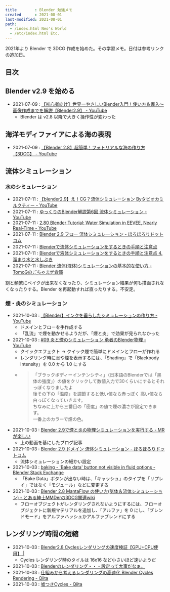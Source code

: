 ```yaml
---
title        : Blender 勉強メモ
created      : 2021-08-01
last-modified: 2021-08-01
path:
  - /index.html Neo's World
  - /etc/index.html Etc.
---
```


2021年より Blender で 3DCG 作成を始めた。その学習メモ。日付は参考リンクの追加日。


## 目次


## Blender v2.9 を始める

- 2021-07-09 : [【初心者向け】世界一やさしいBlender入門！使い方＆導入〜画像作成までを解説【Blender2.9】 - YouTube](https://www.youtube.com/watch?v=S6aAvxUx2ko)
  - Blender は v2.8 以降で大きく操作性が変わった


## 海洋モディファイアによる海の表現

- 2021-07-09 : [【Blender 2.8】超簡単！フォトリアルな海の作り方【3DCG】 - YouTube](https://www.youtube.com/watch?v=uPDLLQom9O4)


## 流体シミュレーション

### 水のシミュレーション

- 2021-07-11 : [【blender2.9】え！CG？流体シミュレーション Byタピオカミルクティー - YouTube](https://www.youtube.com/watch?v=j-7y37e0sHA)
- 2021-07-11 : [ゆっくりのBlender解説第6回 流体シミュレーション - YouTube](https://www.youtube.com/watch?v=IBi6CXz6zoM)
- 2021-07-11 : [2.80 Blender Tutorial: Water Simulation in EEVEE, Nearly Real-Time - YouTube](https://www.youtube.com/watch?v=IOtZdysaJEA)
- 2021-07-11 : [Blender 2.9 フロー 流体シミュレーション - ほろほろりドットコム](https://horohorori.com/blender-note/physics-simulations/about-fluid-simulation-flow/)
- 2021-07-11 : [Blenderで流体シミュレーションをするときの手順と注意点](http://qcganime.web.fc2.com/BLENDER28/FluidHowToM01.html)
- 2021-07-11 : [Blenderで液体シミュレーションをするときの手順と注意点 4. 溜まり水と水しぶき](http://qcganime.web.fc2.com/BLENDER/FluidHowTo04.html)
- 2021-07-11 : [Blender 流体(液体)シミュレーションの基本的な使い方 - TomoGのごちゃまぜ倉庫](https://www.tomog-storage.com/entry/Blender-Beginner-HowToBaseOfWaterSimulation)

割と頻繁にベイクが出来なくなったり、シミュレーション結果が何も描画されなくなったりする。Blender を再起動すれば直ったりする。不安定。

### 煙・炎のシミュレーション

- 2021-10-03 : [【Blender】インクを垂らしたシミュレーションの作り方 - YouTube](https://www.youtube.com/watch?v=JUlRpHTLEug)
  - ドメインとフローを手作成する
  - 「乱流」で煙を動かせるようだが、「煙と炎」で効果が見られなかった
- 2021-10-03 : [#09 炎と煙のシミュレーション 勇者のBlender物理 - YouTube](https://www.youtube.com/watch?v=_nT_AY-eHPk)
  - クイックエフェクト → クイック煙で簡単にドメインとフローが作れる
  - レンダリング時に炎や煙を表示するには、「Shading」で「Blackbody Intensity」を 0.0 から 1.0 にする
  - > 「ブラックボディーインテンシティ」（日本語のBlenderでは「黒体の強度」）の値をクリックして数値入力で30くらいにするとそれっぽくなりましたよ  
    > 後その下の「温度」を調節すると低い値なら赤っぽく 高い値なら白っぽくなっていきます。  
    > ちなみに上から三番目の「密度」の値で煙の濃さが設定できます。  
    > 一番上のカラーで煙の色。
- 2021-10-03 : [Blender 2.9で煙と炎の物理シミュレーションを実行する - MRが楽しい](https://bluebirdofoz.hatenablog.com/entry/2020/11/24/231808)
  - 上の動画を基にしたブログ記事
- 2021-10-03 : [Blender 2.9 ドメイン 流体シミュレーション - ほろほろりドットコム](https://horohorori.com/blender-note/physics-simulations/about-fluid-simulation-domain/)
  - 流体シミュレーションの細かい設定
- 2021-10-03 : [baking - 'Bake data' button not visible in fluid options - Blender Stack Exchange](https://blender.stackexchange.com/questions/181499/bake-data-button-not-visible-in-fluid-options)
  - 「Bake Data」ボタンが出ない時は、「キャッシュ」のタイプを「リプレイ」ではなく「モジュール」などに変更する
- 2021-10-03 : [Blender 2.8 MantaFlow の使い方(気体＆流体シミュレーション) - とある紳士MMDerの3DCG関連wiki](https://shinshimmder.memo.wiki/d/Blender%202.8%20MantaFlow%20%A4%CE%BB%C8%A4%A4%CA%FD%28%B5%A4%C2%CE%A1%F5%CE%AE%C2%CE%A5%B7%A5%DF%A5%E5%A5%EC%A1%BC%A5%B7%A5%E7%A5%F3%29)
  - フローオブジェクトがレンダリングされないようにするには、フローオブジェクトに新規マテリアルを追加し、「アルファ」を 0 にし、「ブレンドモード」をアルファハッシュかアルファブレンドにする


## レンダリング時間の短縮

- 2021-10-03 : [Blender2.8 Cyclesレンダリングの速度検証【GPU+CPU使用】 |](https://your-3d.com/blender-cycles-speed/)
  - Cycles レンダリング時のタイルは 16x16 など小さいほど速いようだ
- 2021-10-03 : [Blenderのレンダリング・・・設定って大事だなぁ。](http://ganbareore.blogspot.com/2017/02/blender.html)
- 2021-10-03 : [仕組みから考えるレンダリングの高速化 Blender Cycles Rendering - Qiita](https://qiita.com/tring/items/9d6a2b5883071f4f3b5c)
- 2021-10-03 : [嘘つきCycles - Qiita](https://qiita.com/nacasora/items/f3c917f9fee69825b091)
